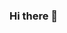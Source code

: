 ### Hi there 👋

<!--
**TheJackForge/TheJackForge** is a ✨ _special_ ✨ repository because its `README.md` (this file) appears on your GitHub profile.

Hello, my name is Jack and I an a developer from Canada. Right now, my main focus is becoming better at JavaScript in order to find a junior developer position.

Here are some ideas to get you started:

- 🔭 I’m currently working on ...
- 🌱 I’m currently learning ...
- 👯 I’m looking to collaborate on ...
- 🤔 I’m looking for help with ...
- 💬 Ask me about ...
- 📫 How to reach me: ...
- 😄 Pronouns: ...
- ⚡ Fun fact: ...
-->
